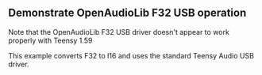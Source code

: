 ## Demonstrate  OpenAudioLib F32 USB operation

Note that the OpenAudioLib F32 USB driver doesn't appear to work properly with Teensy 1.59

This example converts F32 to I16 and uses the standard Teensy Audio USB driver.
